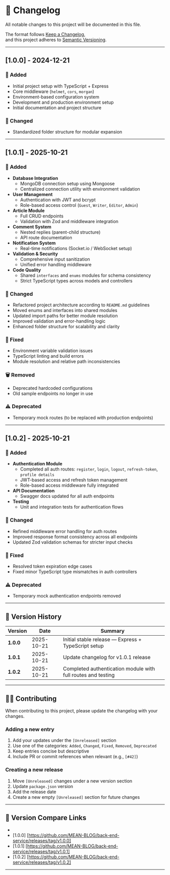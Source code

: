 # 📘 Changelog

All notable changes to this project will be documented in this file.

The format follows [Keep a Changelog](https://keepachangelog.com/en/1.0.0/),  
and this project adheres to [Semantic Versioning](https://semver.org/spec/v2.0.0.html).

---

## [1.0.0] - 2024-12-21

### 🚀 Added

- Initial project setup with TypeScript + Express
- Core middleware (`helmet`, `cors`, `morgan`)
- Environment-based configuration system
- Development and production environment setup
- Initial documentation and project structure

### 🧩 Changed

- Standardized folder structure for modular expansion

---

## [1.0.1] - 2025-10-21

### 🚀 Added

- **Database Integration**
  - MongoDB connection setup using Mongoose
  - Centralized connection utility with environment validation
- **User Management**
  - Authentication with JWT and bcrypt
  - Role-based access control (`Guest`, `Writer`, `Editor`, `Admin`)
- **Article Module**
  - Full CRUD endpoints
  - Validation with Zod and middleware integration
- **Comment System**
  - Nested replies (parent-child structure)
  - API route documentation
- **Notification System**
  - Real-time notifications (Socket.io / WebSocket setup)
- **Validation & Security**
  - Comprehensive input sanitization
  - Unified error handling middleware
- **Code Quality**
  - Shared `interfaces` and `enums` modules for schema consistency
  - Strict TypeScript types across models and controllers

### 🧩 Changed

- Refactored project architecture according to `README.md` guidelines
- Moved enums and interfaces into shared modules
- Updated import paths for better module resolution
- Improved validation and error-handling logic
- Enhanced folder structure for scalability and clarity

### 🐞 Fixed

- Environment variable validation issues
- TypeScript linting and build errors
- Module resolution and relative path inconsistencies

### 🗑️ Removed

- Deprecated hardcoded configurations
- Old sample endpoints no longer in use

### ⚠️ Deprecated

- Temporary mock routes (to be replaced with production endpoints)

---
## [1.0.2] - 2025-10-21

### 🚀 Added

- **Authentication Module**
  - Completed all auth routes: `register`, `login`, `logout`, `refresh-token`, `profile details`
  - JWT-based access and refresh token management
  - Role-based access middleware fully integrated
- **API Documentation**
  - Swagger docs updated for all auth endpoints
- **Testing**
  - Unit and integration tests for authentication flows

### 🧩 Changed

- Refined middleware error handling for auth routes
- Improved response format consistency across all endpoints
- Updated Zod validation schemas for stricter input checks

### 🐞 Fixed

- Resolved token expiration edge cases
- Fixed minor TypeScript type mismatches in auth controllers

### ⚠️ Deprecated

- Temporary mock authentication endpoints removed  

---

## 🧱 Version History

| Version   | Date       | Summary                                             |
| --------- | ---------- | --------------------------------------------------- |
| **1.0.0** | 2025-10-21 | Initial stable release — Express + TypeScript setup |
| **1.0.1** | 2025-10-21 | Update changelog for v1.0.1 release                 |
| **1.0.2** | 2025-10-21 | Completed authentication module with full routes and testing |

---

## 🧑‍💻 Contributing

When contributing to this project, please update the changelog with your changes.

### Adding a new entry

1. Add your updates under the `[Unreleased]` section
2. Use one of the categories: `Added`, `Changed`, `Fixed`, `Removed`, `Deprecated`
3. Keep entries concise but descriptive
4. Include PR or commit references when relevant (e.g., `[#42]`)

### Creating a new release

1. Move `[Unreleased]` changes under a new version section
2. Update `package.json` version
3. Add the release date
4. Create a new empty `[Unreleased]` section for future changes

---

## 🔗 Version Compare Links

- [Unreleased]: https://github.com/your-org/your-repo/compare/v0.0.0...HEAD
- [1.0.0] [https://github.com/MEAN-BLOG/back-end-service/releases/tag/v1.0.0]
- [1.0.1] [https://github.com/MEAN-BLOG/back-end-service/releases/tag/v1.0.1]
- [1.0.2] [https://github.com/MEAN-BLOG/back-end-service/releases/tag/v1.0.2]

---
